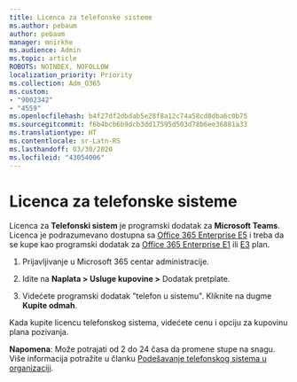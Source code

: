 ```yaml
---
title: Licenca za telefonske sisteme
ms.author: pebaum
author: pebaum
manager: mnirkhe
ms.audience: Admin
ms.topic: article
ROBOTS: NOINDEX, NOFOLLOW
localization_priority: Priority
ms.collection: Adm_O365
ms.custom:
- "9002342"
- "4559"
ms.openlocfilehash: b4f27df2dbdab5e28f8a12c74a58cd8dba6c0b75
ms.sourcegitcommit: f6b4bcb6b9dcb3dd17595d503d78b6ee36881a33
ms.translationtype: HT
ms.contentlocale: sr-Latn-RS
ms.lasthandoff: 03/30/2020
ms.locfileid: "43054006"
---
```

# <a name="phone-system-license"></a>Licenca za telefonske sisteme

Licenca za **Telefonski sistem** je programski dodatak za **Microsoft Teams**. Licenca je podrazumevano dostupna sa [Office 365 Enterprise E5](https://www.microsoft.com/microsoft-365/business/office-365-enterprise-e5-business-software?rtc=1&activetab=pivot%3aoverviewtab) i treba da se kupe kao programski dodatak za [Office 365 Enterprise E1](https://products.office.com/business/office-365-enterprise-e1-business-software) ili [E3](https://products.office.com/business/office-365-enterprise-e3-business-software) plan.

1. Prijavljivanje u Microsoft 365 centar administracije.

2. Idite na **Naplata > Usluge kupovine >** Dodatak pretplate. 

3. Videćete programski dodatak "telefon u sistemu". Kliknite na dugme **Kupite odmah**.

Kada kupite licencu telefonskog sistema, videćete cenu i opciju za kupovinu plana pozivanja.

**Napomena**: Može potrajati od 2 do 24 časa da promene stupe na snagu. Više informacija potražite u članku [Podešavanje telefonskog sistema u organizaciji](https://docs.microsoft.com/MicrosoftTeams/setting-up-your-phone-system). 

